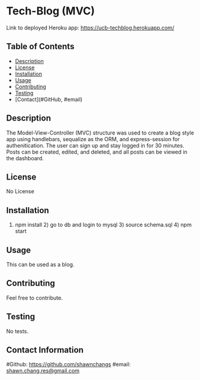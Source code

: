 # Tech-Blog (MVC)
Link to deployed Heroku app: https://ucb-techblog.herokuapp.com/

## Table of Contents
- [Description](#description)
- [License](#license)
- [Installation](#installation)
- [Usage](#usage)
- [Contributing](#contribution)
- [Testing](#test)
- [Contact](#GitHub, #email)

## Description
The  Model-View-Controller (MVC) structure was used to create a blog style app using handlebars, sequalize as the ORM, and express-session for authenitication. The user can sign up and stay logged in for 30 minutes. Posts can be created, edited, and deleted, and all posts can be viewed in the dashboard.

## License
No License

## Installation
1) npm install 2) go to db and login to mysql 3) source schema.sql 4) npm start

## Usage
This can be used as a blog.

## Contributing
Feel free to contribute.

## Testing
No tests.

## Contact Information
#Github: 
  https://github.com/shawnchangs
#email: 
  shawn.chang.res@gmail.com

